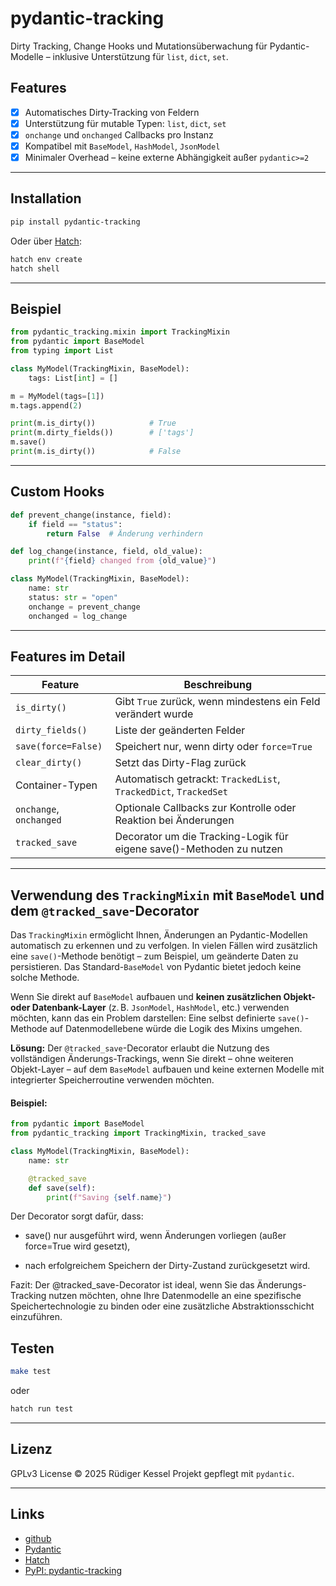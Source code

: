 # pydantic-tracking

Dirty Tracking, Change Hooks und Mutationsüberwachung für Pydantic-Modelle – inklusive Unterstützung für `list`, `dict`, `set`.

## Features

* [x] Automatisches Dirty-Tracking von Feldern
* [x] Unterstützung für mutable Typen: `list`, `dict`, `set`
* [x] `onchange` und `onchanged` Callbacks pro Instanz
* [x] Kompatibel mit `BaseModel`, `HashModel`, `JsonModel`
* [x] Minimaler Overhead – keine externe Abhängigkeit außer `pydantic>=2`

---

## Installation

```bash
pip install pydantic-tracking
```

Oder über [Hatch](https://hatch.pypa.io):

```bash
hatch env create
hatch shell
```

---

## Beispiel

```python
from pydantic_tracking.mixin import TrackingMixin
from pydantic import BaseModel
from typing import List

class MyModel(TrackingMixin, BaseModel):
    tags: List[int] = []

m = MyModel(tags=[1])
m.tags.append(2)

print(m.is_dirty())            # True
print(m.dirty_fields())        # ['tags']
m.save()
print(m.is_dirty())            # False
```

---

## Custom Hooks

```python
def prevent_change(instance, field):
    if field == "status":
        return False  # Änderung verhindern

def log_change(instance, field, old_value):
    print(f"{field} changed from {old_value}")

class MyModel(TrackingMixin, BaseModel):
    name: str
    status: str = "open"
    onchange = prevent_change
    onchanged = log_change
```

---

## Features im Detail

| Feature                 | Beschreibung                                                     |
| ----------------------- | ---------------------------------------------------------------- |
| `is_dirty()`            | Gibt `True` zurück, wenn mindestens ein Feld verändert wurde     |
| `dirty_fields()`        | Liste der geänderten Felder                                      |
| `save(force=False)`     | Speichert nur, wenn dirty oder `force=True`                      |
| `clear_dirty()`         | Setzt das Dirty-Flag zurück                                      |
| Container-Typen         | Automatisch getrackt: `TrackedList`, `TrackedDict`, `TrackedSet` |
| `onchange`, `onchanged` | Optionale Callbacks zur Kontrolle oder Reaktion bei Änderungen   |
| `tracked_save`          | Decorator um die Tracking-Logik für eigene save()-Methoden zu nutzen |
---

## Verwendung des `TrackingMixin` mit `BaseModel` und dem `@tracked_save`-Decorator

Das `TrackingMixin` ermöglicht Ihnen, Änderungen an Pydantic-Modellen automatisch zu erkennen und zu verfolgen. In vielen Fällen wird zusätzlich eine `save()`-Methode benötigt – zum Beispiel, um geänderte Daten zu persistieren. Das Standard-`BaseModel` von Pydantic bietet jedoch keine solche Methode.

Wenn Sie direkt auf `BaseModel` aufbauen und **keinen zusätzlichen Objekt- oder Datenbank-Layer** (z. B. `JsonModel`, `HashModel`, etc.) verwenden möchten, kann das ein Problem darstellen: Eine selbst definierte `save()`-Methode auf Datenmodellebene würde die Logik des Mixins umgehen.

**Lösung:** Der `@tracked_save`-Decorator erlaubt die Nutzung des vollständigen Änderungs-Trackings, wenn Sie direkt – ohne weiteren Objekt-Layer – auf dem `BaseModel` aufbauen und keine externen Modelle mit integrierter Speicherroutine verwenden möchten.

#### Beispiel:

```python
from pydantic import BaseModel
from pydantic_tracking import TrackingMixin, tracked_save

class MyModel(TrackingMixin, BaseModel):
    name: str

    @tracked_save
    def save(self):
        print(f"Saving {self.name}")
```

Der Decorator sorgt dafür, dass:

* save() nur ausgeführt wird, wenn Änderungen vorliegen (außer force=True wird gesetzt),

* nach erfolgreichem Speichern der Dirty-Zustand zurückgesetzt wird.

Fazit:
Der @tracked_save-Decorator ist ideal, wenn Sie das Änderungs-Tracking nutzen möchten, ohne Ihre Datenmodelle an eine spezifische Speichertechnologie zu binden oder eine zusätzliche Abstraktionsschicht einzuführen.


## Testen

```bash
make test
```

oder

```bash
hatch run test
```

---

## Lizenz

GPLv3 License © 2025 Rüdiger Kessel
Projekt gepflegt mit `pydantic`.

---

## Links

* [github](https://github.com/hfr/PydanticTracking)
* [Pydantic](https://docs.pydantic.dev/)
* [Hatch](https://hatch.pypa.io/)
* [PyPI: pydantic-tracking](https://pypi.org/project/pydantic-tracking/)
